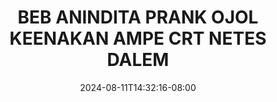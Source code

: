 --- 
title: "BEB ANINDITA PRANK OJOL KEENAKAN AMPE CRT NETES DALEM"
description: "streaming   BEB ANINDITA PRANK OJOL KEENAKAN AMPE CRT NETES DALEM durasi panjang durasi panjang baru"
date: 2024-08-11T14:32:16-08:00
file_code: "vef83r448ia9"
draft: false
cover: "wg5as2ox143vblk1.jpg"
tags: ["BEB", "ANINDITA", "PRANK", "OJOL", "KEENAKAN", "AMPE", "CRT", "NETES", "DALEM", "bokep-indo", "bokep-viral", "bokep-ig"]
length: 2040
fld_id: "1483065"
foldername: "A prank"
categories: ["A prank"]
views: 0
---